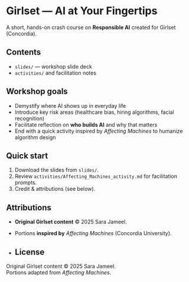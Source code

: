 # Girlset — AI at Your Fingertips

A short, hands-on crash course on **Responsible AI** created for Girlset (Concordia).
## Contents
- `slides/` — workshop slide deck
- `activities/` and facilitation notes
  
## Workshop goals
- Demystify where AI shows up in everyday life
- Introduce key risk areas (healthcare bias, hiring algorithms, facial recognition)
- Facilitate reflection on **who builds AI** and why that matters
- End with a quick activity inspired by *Affecting Machines* to humanize algorithm design
  
## Quick start
1. Download the slides from `slides/`.
2. Review `activities/Affecting_Machines_activity.md` for facilitation prompts.
3. Credit & attributions (see below).

## Attributions
- **Original Girlset content** © 2025 Sara Jameel.
- Portions **inspired by** *Affecting Machines* (Concordia University).

- ## License
Original Girlset content © 2025 Sara Jameel.  
Portions adapted from *Affecting Machines*. 
